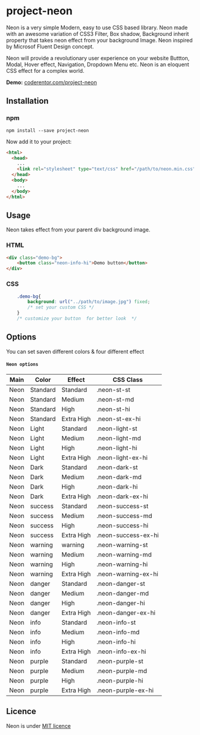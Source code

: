 # project-neon
Neon is a very simple Modern, easy to use CSS based library. Neon made with an awesome variation of CSS3 Filter, Box shadow, Background inherit property that takes neon effect from your background Image. Neon inspired by Microsof Fluent Design concept. 

Neon will provide a revolutionary user experience on your website Buttton, Modal, Hover effect, Navigation, Dropdown Menu etc. 
Neon is an eloquent CSS effect for a complex world.

**Demo:** [coderentor.com/project-neon](http://coderentor.com/project-neon/)


## Installation

### npm
```
npm install --save project-neon
```
Now add it to your project:
```html
<html>
  <head>
    ...
    <link rel="stylesheet" type="text/css" href="/path/to/neon.min.css">
  </head>
  <body>
    ...
  </body>
</html>
```
## Usage

Neon takes effect from your parent div background image.

### HTML

```HTML
<div class="demo-bg">
    <button class="neon-info-hi">Demo button</button>
</div>
```

### CSS

```CSS
    .demo-bg{
        background: url("../path/to/image.jpg") fixed;
        /* set your custom CSS */
    }
    /* customize your button  for better look  */
```

## Options
You can set saven different colors & four different effect

#### `Neon options`

Main | Color | Effect | CSS Class
------------ | ------------- | ------------- | -------------
Neon | Standard | Standard | .neon-st-st
Neon | Standard | Medium | .neon-st-md
Neon | Standard | High | .neon-st-hi
Neon | Standard | Extra High | .neon-st-ex-hi
Neon | Light | Standard | .neon-light-st
Neon | Light | Medium | .neon-light-md
Neon | Light | High | .neon-light-hi
Neon | Light | Extra High | .neon-light-ex-hi
Neon | Dark | Standard | .neon-dark-st
Neon | Dark | Medium | .neon-dark-md
Neon | Dark | High | .neon-dark-hi
Neon | Dark | Extra High | .neon-dark-ex-hi
Neon | success | Standard | .neon-success-st
Neon | success | Medium | .neon-success-md
Neon | success | High | .neon-success-hi
Neon | success | Extra High | .neon-success-ex-hi
Neon | warning | warning | .neon-warning-st
Neon | warning | Medium | .neon-warning-md
Neon | warning | High | .neon-warning-hi
Neon | warning | Extra High | .neon-warning-ex-hi
Neon | danger | Standard | .neon-danger-st
Neon | danger | Medium | .neon-danger-md
Neon | danger | High | .neon-danger-hi
Neon | danger | Extra High | .neon-danger-ex-hi
Neon | info | Standard | .neon-info-st
Neon | info | Medium | .neon-info-md
Neon | info | High | .neon-info-hi
Neon | info | Extra High | .neon-info-ex-hi
Neon | purple | Standard | .neon-purple-st
Neon | purple | Medium | .neon-purple-md
Neon | purple | High | .neon-purple-hi
Neon | purple | Extra High | .neon-purple-ex-hi

## Licence
Neon is under [MIT licence](https://opensource.org/licenses/mit-license.php)